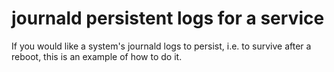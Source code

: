 # journald persistent logs for a service

If you would like a system's journald logs to persist, i.e. to survive after a reboot, this is an example of how to do it.
